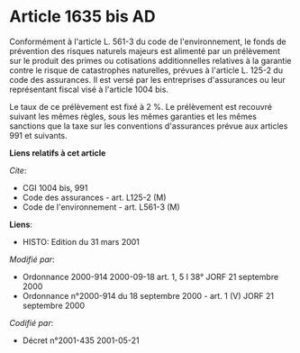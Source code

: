 # Article 1635 bis AD

Conformément à l'article L. 561-3 du code de l'environnement, le fonds de prévention des risques naturels majeurs est
alimenté par un prélèvement sur le produit des primes ou cotisations additionnelles relatives à la garantie contre le risque
de catastrophes naturelles, prévues à l'article L. 125-2 du code des assurances. Il est versé par les entreprises
d'assurances ou leur représentant fiscal visé à l'article 1004 bis.

Le taux de ce prélèvement est fixé à 2 %. Le prélèvement est recouvré suivant les mêmes règles, sous les mêmes garanties et
les mêmes sanctions que la taxe sur les conventions d'assurances prévue aux articles 991 et suivants.

**Liens relatifs à cet article**

_Cite_:

  - CGI 1004 bis, 991
  - Code des assurances - art. L125-2 (M)
  - Code de l'environnement - art. L561-3 (M)

**Liens**:

  - HISTO: Edition du 31 mars 2001

_Modifié par_:

  - Ordonnance 2000-914 2000-09-18 art. 1, 5 I 38° JORF 21 septembre 2000
  - Ordonnance n°2000-914 du 18 septembre 2000 - art. 1 (V) JORF 21 septembre 2000

_Codifié par_:

  - Décret n°2001-435 2001-05-21
